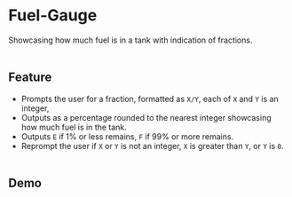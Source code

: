 # Fuel-Gauge
Showcasing how much fuel is in a tank with indication of fractions.<br/><br/>

## Feature
- Prompts the user for a fraction, formatted as `X/Y`, each of `X` and `Y` is an integer,
- Outputs as a percentage rounded to the nearest integer showcasing how much fuel is in the tank.
- Outputs `E` if 1% or less remains, `F` if 99% or more remains.
- Reprompt the user if `X` or `Y` is not an integer, `X` is greater than `Y`, or `Y` is `0`. <br/><br/>

## Demo
<img src="" width="" height="">
